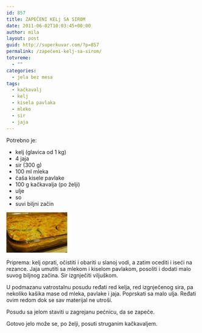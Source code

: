 ```yaml
---
id: 857
title: ZAPEČENI KELj SA SIROM
date: 2011-06-02T10:03:45+00:00
author: mila
layout: post
guid: http://superkuvar.com/?p=857
permalink: /zapečeni-kelj-sa-sirom/
totvreme:
  - ""
categories:
  - jela bez mesa
tags:
  - kačkavalj
  - kelj
  - kisela pavlaka
  - mleko
  - sir
  - jaja
---
```

Potrebno je:

  * kelj (glavica od 1 kg)
  * 4 jaja
  * sir (300 g)
  * 100 ml mleka
  * čaša kisele pavlake
  * 100 g kačkavalja (po želji)
  * ulje
  * so
  * suvi biljni začin

<img class="alignnone size-full wp-image-887" title="musakaodkelja" src="/wp-content/uploads/2011/06/musakaodkelja.jpg" alt="" width="160" height="106" /> 

Priprema: kelj oprati, očistiti i obariti u slanoj vodi, a zatim ocediti i iseći na rezance. Jaja umutiti sa mlekom i kiselom pavlakom, posoliti i dodati malo suvog biljnog začina. Sir izgnječiti viljuškom.

U podmazanu vatrostalnu posudu ređati red kelja, red izgnječenog sira, pa nekoliko kašika mase od mleka, pavlake i jaja. Poprskati sa malo ulja. Ređati ovim redom dok se sav materijal ne utroši.

Posudu sa jelom staviti u zagrejanu pećnicu, da se zapeče.

Gotovo jelo može se, po želji, posuti struganim kačkavaljem.
